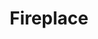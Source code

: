 ---
layout: prop
title: Fireplace
categories: set-pieces
images: ["assets/set-pieces/fireplace/Fireplace.JPG"]
desc: null
---